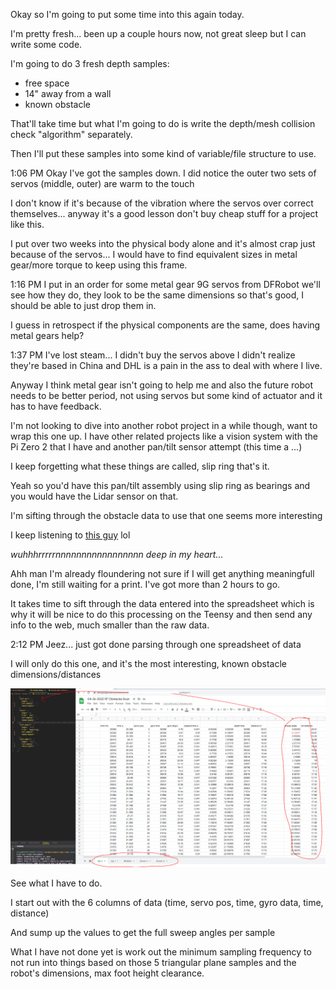 Okay so I'm going to put some time into this again today.

I'm pretty fresh... been up a couple hours now, not great sleep but I can write some code.

I'm going to do 3 fresh depth samples:

* free space
* 14" away from a wall
* known obstacle

That'll take time but what I'm going to do is write the depth/mesh collision check "algorithm" separately.

Then I'll put these samples into some kind of variable/file structure to use.

1:06 PM
Okay I've got the samples down. I did notice the outer two sets of servos (middle, outer) are warm to the touch

I don't know if it's because of the vibration where the servos over correct themselves... anyway it's a good lesson don't buy cheap stuff for a project like this.

I put over two weeks into the physical body alone and it's almost crap just because of the servos... I would have to find equivalent sizes in metal gear/more torque to keep using this frame.

1:16 PM
I put in an order for some metal gear 9G servos from DFRobot we'll see how they do, they look to be the same dimensions so that's good, I should be able to just drop them in.

I guess in retrospect if the physical components are the same, does having metal gears help?

1:37 PM
I've lost steam... I didn't buy the servos above I didn't realize they're based in China and DHL is a pain in the ass to deal with where I live.

Anyway I think metal gear isn't going to help me and also the future robot needs to be better period, not using servos but some kind of actuator and it has to have feedback.

I'm not looking to dive into another robot project in a while though, want to wrap this one up. I have other related projects like a vision system with the Pi Zero 2 that I have and another pan/tilt sensor attempt (this time a ...)

I keep forgetting what these things are called, slip ring that's it.

Yeah so you'd have this pan/tilt assembly using slip ring as bearings and you would have the Lidar sensor on that.

I'm sifting through the obstacle data to use that one seems more interesting

I keep listening to [this guy](https://www.youtube.com/watch?v=s4fStVqz7TU) lol

*wuhhhrrrrrnnnnnnnnnnnnnnnnn deep in my heart...*

Ahh man I'm already floundering not sure if I will get anything meaningfull done, I'm still waiting for a print. I've got more than 2 hours to go.

It takes time to sift through the data entered into the spreadsheet which is why it will be nice to do this processing on the Teensy and then send any info to the web, much smaller than the raw data.

2:12 PM
Jeez... just got done parsing through one spreadsheet of data

I will only do this one, and it's the most interesting, known obstacle dimensions/distances

<img src="../../media/04-26-2022--what-i-gotta-do.png" width="800"/>

See what I have to do.

I start out with the 6 columns of data (time, servo pos, time, gyro data, time, distance)

And sump up the values to get the full sweep angles per sample

What I have not done yet is work out the minimum sampling frequency to not run into things based on those 5 triangular plane samples and the robot's dimensions, max foot height clearance.



